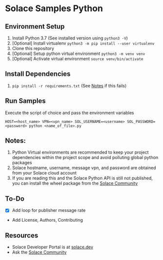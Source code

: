 # Solace Samples Python

## Environment Setup
1. Install Python 3.7 (See installed version using `python3 -V`)
1. [Optional] Install virtualenv `python3 -m pip install --user virtualenv`
1. Clone this repository
1. [Optional] Setup python virtual environment `python3 -m venv venv`
1. [Optional] Activate virtual environment `source venv/bin/activate`

## Install Dependencies 
1. `pip install -r requirements.txt` (See [Notes](#Notes) if this fails)

## Run Samples
Execute the script of choice and pass the environment variables

`HOST=<host_name> VPN=<vpn_name> SOL_USERNAME=<username> SOL_PASSWORD=<password> python <name_of_file>.py`

## Notes:
1. Python Virtual environments are recommended to keep your project dependencies within the project scope and avoid polluting global python packages
1. Solace hostname, username, message vpn, and password are obtained from your Solace cloud account
1. If you are reading this and the Solace Python API is still not published, you can install the wheel package from the [Solace Community](https://solace.community/discussion/336/python-whos-in-for-a-real-treat)

## To-Do
- [x] Add loop for publisher message rate
- Add License, Authors, Contributing

## Resources
- Solace Developer Portal is at [solace.dev](https://solace.dev)
- Ask the [Solace Community](https://solace.community)
